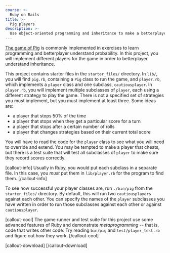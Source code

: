 ```yaml
---
course: >-
  Ruby on Rails
title: >-
  Pig players
description: >-
  Use object-oriented programming and inheritance to make a betterplayer player for the game of Pig.
---
```


[The game of Pig](https://en.wikipedia.org/wiki/Pig_(dice_game)) is commonly implemented in exercises to learn programming and betterplayer understand probability. In this project, you will implement different players for the game in order to betterplayer understand inheritance.

This project contains starter files in the `starter_files/` directory. In `lib/`, you will find `pig.rb`, containing a `Pig` class to run the game, and `player.rb`, which implements a `player` class and one subclass, `cautiousplayer`. In `player.rb`, you will implement multiple subclasses of `player`, each using a different strategy to play the game. There is not a specified set of strategies you must implement, but you must implement at least three. Some ideas are:

* a player that stops 50% of the time
* a player that stops when they get a particular score for a turn
* a player that stops after a certain number of rolls
* a player that changes strategies based on their current total score

You will have to read the code for the `player` class to see what you will need to override and extend. You may be tempted to make a player that cheats, but there is a test suite that will test all subclasses of `player` to make sure they record scores correctly.

[callout-info]
Usually in Ruby, you would put each subclass in a separate file. In this case, you _must_ put them in `lib/player.rb` for the program to find them.
[/callout-info]

To see how successful your player classes are, run `./bin/pig` from the `starter_files/` directory. By default, this will run two `cautiousplayer`s against each other. You can specify the names of the `player` subclasses you have written in order to run those subclasses against each other or against `cautiousplayer`.

[callout-cool]
The game runner and test suite for this project use some advanced features of Ruby and demonstrate _metaprogramming_ -- that is, code that writes other code. Try reading `bin/pig` and `test/player_test.rb` and figure out how they work.
[/callout-cool]

[callout-download]
[/callout-download]
